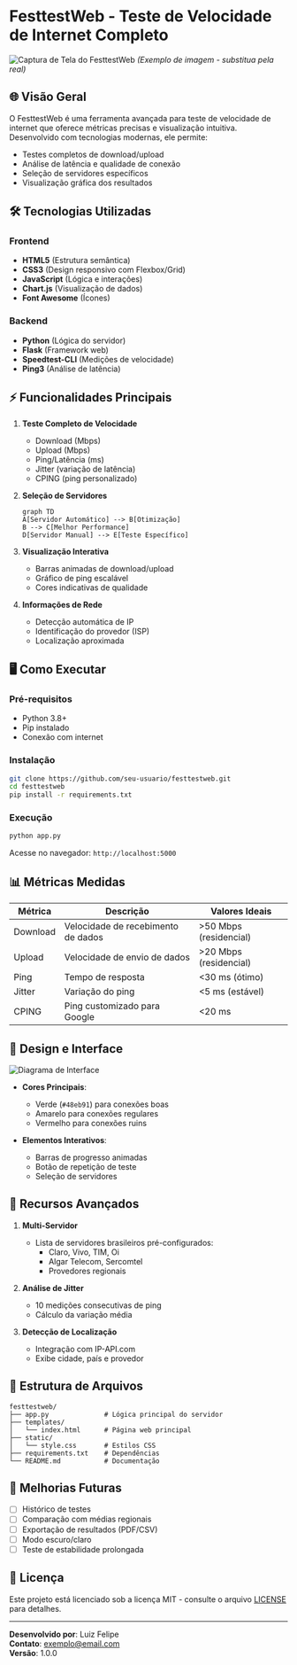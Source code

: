 # FesttestWeb - Teste de Velocidade de Internet Completo

![Captura de Tela do FesttestWeb](<img width="539" height="939" alt="image" src="https://github.com/user-attachments/assets/83970bf4-a559-4396-b331-149a7e6d70a1" />
) *(Exemplo de imagem - substitua pela real)*

## 🌐 Visão Geral

O FesttestWeb é uma ferramenta avançada para teste de velocidade de internet que oferece métricas precisas e visualização intuitiva. Desenvolvido com tecnologias modernas, ele permite:

- Testes completos de download/upload
- Análise de latência e qualidade de conexão
- Seleção de servidores específicos
- Visualização gráfica dos resultados

## 🛠 Tecnologias Utilizadas

### Frontend
- **HTML5** (Estrutura semântica)
- **CSS3** (Design responsivo com Flexbox/Grid)
- **JavaScript** (Lógica e interações)
- **Chart.js** (Visualização de dados)
- **Font Awesome** (Ícones)

### Backend
- **Python** (Lógica do servidor)
- **Flask** (Framework web)
- **Speedtest-CLI** (Medições de velocidade)
- **Ping3** (Análise de latência)

## ⚡ Funcionalidades Principais

1. **Teste Completo de Velocidade**
   - Download (Mbps)
   - Upload (Mbps)
   - Ping/Latência (ms)
   - Jitter (variação de latência)
   - CPING (ping personalizado)

2. **Seleção de Servidores**
   ```mermaid
   graph TD
   A[Servidor Automático] --> B[Otimização]
   B --> C[Melhor Performance]
   D[Servidor Manual] --> E[Teste Específico]
   ```

3. **Visualização Interativa**
   - Barras animadas de download/upload
   - Gráfico de ping escalável
   - Cores indicativas de qualidade

4. **Informações de Rede**
   - Detecção automática de IP
   - Identificação do provedor (ISP)
   - Localização aproximada

## 🖥 Como Executar

### Pré-requisitos
- Python 3.8+
- Pip instalado
- Conexão com internet

### Instalação
```bash
git clone https://github.com/seu-usuario/festtestweb.git
cd festtestweb
pip install -r requirements.txt
```

### Execução
```bash
python app.py
```

Acesse no navegador: `http://localhost:5000`

## 📊 Métricas Medidas

| Métrica       | Descrição                          | Valores Ideais       |
|---------------|------------------------------------|----------------------|
| Download      | Velocidade de recebimento de dados | >50 Mbps (residencial) |
| Upload        | Velocidade de envio de dados       | >20 Mbps (residencial) |
| Ping          | Tempo de resposta                  | <30 ms (ótimo)       |
| Jitter        | Variação do ping                   | <5 ms (estável)      |
| CPING         | Ping customizado para Google       | <20 ms               |

## 🎨 Design e Interface

![Diagrama de Interface](https://via.placeholder.com/600x400/10b981/ffffff?text=UI+Design)

- **Cores Principais**:
  - Verde (`#48eb91`) para conexões boas
  - Amarelo para conexões regulares
  - Vermelho para conexões ruins

- **Elementos Interativos**:
  - Barras de progresso animadas
  - Botão de repetição de teste
  - Seleção de servidores

## 🌟 Recursos Avançados

1. **Multi-Servidor**
   - Lista de servidores brasileiros pré-configurados:
     - Claro, Vivo, TIM, Oi
     - Algar Telecom, Sercomtel
     - Provedores regionais

2. **Análise de Jitter**
   - 10 medições consecutivas de ping
   - Cálculo da variação média

3. **Detecção de Localização**
   - Integração com IP-API.com
   - Exibe cidade, país e provedor

## 📂 Estrutura de Arquivos

```
festtestweb/
├── app.py              # Lógica principal do servidor
├── templates/
│   └── index.html      # Página web principal
├── static/
│   └── style.css       # Estilos CSS
├── requirements.txt    # Dependências
└── README.md           # Documentação
```

## 🚀 Melhorias Futuras

- [ ] Histórico de testes
- [ ] Comparação com médias regionais
- [ ] Exportação de resultados (PDF/CSV)
- [ ] Modo escuro/claro
- [ ] Teste de estabilidade prolongada

## 📝 Licença

Este projeto está licenciado sob a licença MIT - consulte o arquivo [LICENSE](LICENSE) para detalhes.

---

**Desenvolvido por**: Luiz Felipe  
**Contato**: exemplo@email.com  
**Versão**: 1.0.0
